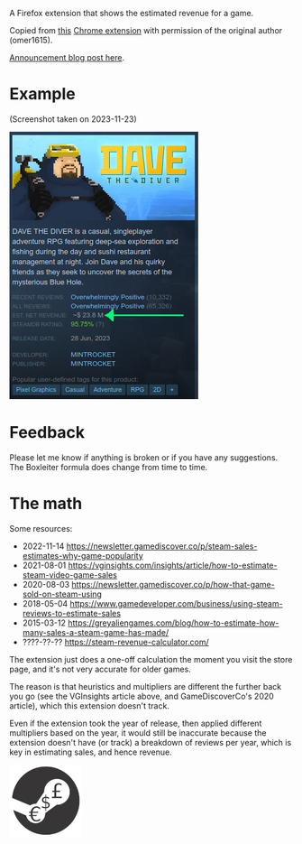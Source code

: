 A Firefox extension that shows the estimated revenue for a game.

Copied from [this](https://clients2.google.com/service/update2/crx?response=redirect&prodversion=95.0.4638.54&acceptformat=crx2,crx3&x=id%3Dgjhejidajnchnadcangcodljgdmenipa%26uc) [Chrome extension](https://chromewebstore.google.com/detail/gjhejidajnchnadcangcodljgdmenipa) with permission of the original author (omer1615).

[Announcement blog post here](https://juanuys.com/blog/2023/11/24/steam-revenue-calculator-firefox-extension.html).

# Example

(Screenshot taken on 2023-11-23)

![example](example.png)

# Feedback

Please let me know if anything is broken or if you have any suggestions. The Boxleiter formula does change from time to time.

# The math

Some resources:

- 2022-11-14 https://newsletter.gamediscover.co/p/steam-sales-estimates-why-game-popularity
- 2021-08-01 https://vginsights.com/insights/article/how-to-estimate-steam-video-game-sales
- 2020-08-03 https://newsletter.gamediscover.co/p/how-that-game-sold-on-steam-using
- 2018-05-04 https://www.gamedeveloper.com/business/using-steam-reviews-to-estimate-sales
- 2015-03-12 https://greyaliengames.com/blog/how-to-estimate-how-many-sales-a-steam-game-has-made/
- ????-??-?? https://steam-revenue-calculator.com/

The extension just does a one-off calculation the moment you visit the store page, and it's not very accurate for older games.

The reason is that heuristics and multipliers are different the further back you go (see the VGInsights article above, and GameDiscoverCo's 2020 article), which this extension doesn't track.

Even if the extension took the year of release, then applied different multipliers based on the year, it would still be inaccurate because the extension doesn't have (or track) a breakdown of reviews per year, which is key in estimating sales, and hence revenue.



![logo](the-extension/icons/icon128.png)
